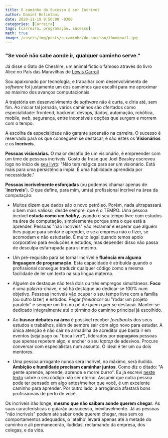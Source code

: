 ```yaml
---
title: O caminho do Sucesso é ser Incrível
author: Daniel Belintani
date: 2020-11-19 9:50:00 -0300
categories: [Carreira]
tags: [carreira, programação, sucesso]
math: true
image: /assets/img/posts/o-caminho/do-sucesso/thumbnail.jpg
---
```

### "Se você não sabe aonde ir, qualquer caminho serve." 

Já disse o Gato de Cheshire, um animal fictício famoso através do livro Alice no País das Maravilhas de [Lewis Carroll](https://www.amazon.com.br/Lewis-Carroll/e/B000AQ3N2Q)

Sou apaixonado por tecnologia, e trabalhar com desenvolvimento de _software_ foi justamente um dos caminhos que escolhi para me aproximar ao máximo dos avanços computacionais. 

A trajetória em desenvolvimento de _software_ não é curta, e diria até, sem fim. Ao iniciar tal jornada, vários caminhos são ofertados como especialidade: frontend, backend, devops, dados, automação, robótica, mobile, _web_, segurança, entre incontáveis opções que surgem e morrem com o tempo.  
 
A escolha da especialidade não garante ascensão na carreira. O sucesso é reservado para os que conseguem se destacar, e são estes os **Visionários** e os **Incríveis**.

**Pessoas visionárias.** O maior desafio de um visionário, é empreender com um time de pessoas incríveis. Gosto da frase que Joel Beasley escreveu logo no início de [seu livro](https://www.amazon.com/dp/B07BGGXQ7T): "Não tem mágica para ser um visionário. Está mais para uma persistência ímpia. É uma habilidade aprendida por necessidade."

**Pessoas incrivelmente esforçadas** (ou podemos chamar apenas de '**incríveis**'). O que define, para mim, um(a) profissional incrível na área da computação:

- Muitos dizem que dados são o novo petróleo. Porém, nada ultrapassará o bem mais valioso, desde sempre, que é o TEMPO. Uma pessoa incrível **estuda como um _hobby_**, usando o seu tempo livre com estudos na área de computação, simplesmente porque ama o que está a aprender. Pessoas "não incríveis" vão reclamar e esperar que alguém lhes pague para sentar e aprender, e se a empresa não o fizer, se acomodam e não estudarão. É muito legal quando temos apoio corporativo para evoluções e estudos, mas depender disso não passa de desculpa esfarrapada para si mesmo.

- Um pré-requisito para se tornar incrível é **fluência em alguma linguagem de programação**. Esta capacidade é atribuída quando o profissional consegue traduzir qualquer código como a mesma facilidade de ler um texto na sua língua materna.

- Alguém de destaque não terá dois ou três empregos simultâneos. **Foco** é uma palavra-chave, e só há destaque ao dedicar-se 100% num objetivo. Pessoas incríveis vão ocupar o seu tempo livre com a família (ou outro lazer) e estudos. Pegar *freelancer* ou "rodar um projeto paralelo" é sempre um tiro no pé de quem quer se destacar. Manter-se dedicado integralmente até o término do caminho principal já escolhido.

- Ao **buscar debates na área** é possível receber _feedbacks_ dos seus estudos e trabalhos, além de sempre sair com algo novo para estudar. A única atenção é não cair na armadilha de acreditar que basta ir em eventos (seja pago ou "boca livre"), liderados por ~~papagaios~~ pessoas que apenas repetem algo, e encher o seu _laptop_ de adesivos. Procure conversar com especialistas num assunto. O ideal é ter um ou dois mentores.

- Uma pessoa arrogante nunca será incrível, no máximo, será iludida. **Ambição e humildade precisam caminhar juntos**. Como diz o ditado: "A gente aprende, aprende, aprende e morre burro". Eu já escrevi [neste texto](https://belintani.com/posts/o-seu-codigo-vai-virar-lixo/) sobre o seu código não ser eterno. Assumir que outra pessoa pode ter pensado em algo antes/melhor que você, é um excelente caminho para aprender. Por outro lado, a arrogância afastará bons profissionais de perto de você.

Os incríveis irão longe, **mesmo que não saibam aonde querem chegar**. As suas características o guiarão ao sucesso, inevitavelmente. Já as pessoas "não incríveis" podem até saber onde querem chegar, mas sem os comportamentos adequados, o 'atalho' levará apenas até a metade do caminho e ali permanecerão, iludidas, reclamando da empresa, dos colegas, e da vida.
